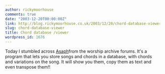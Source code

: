 ```yaml
---
author: rickymoorhouse
comments: true
date: "2003-12-20T00:00:00Z"
link: http://blog.rickymoorhouse.co.uk/2003/12/20/chord-database-viewer/
slug: chord-database-viewer
title: Chord database /viewer
wordpress_id: 1676
---
```


Today I stumbled across [Asaph](http://asaph.sourceforge.net)from the worship archive forums. It's a program that lets you store songs and chords in a database, with chords and variations on the song. It will show you them, copy them as text and even transpose them!!
